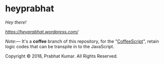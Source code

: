 # heyprabhat
<i>Hey there!</i>
  
<i>https://heyprabhat.wordpress.com/</i>
  
<i>Note</i>:— It's a <b>coffee</b> branch of this repository, for the "[CoffeeScript](https://coffeescript.org/)", retain logic codes that can be transpile in to the JavaScript.
  
  Copyright © 2018, Prabhat Kumar. All Rights Reserved.
